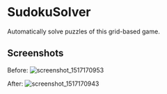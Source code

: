 # SudokuSolver
Automatically solve puzzles of this grid-based game.

## Screenshots
Before:
![screenshot_1517170953](https://user-images.githubusercontent.com/1642417/35486657-12362196-0426-11e8-9f68-1772a4731273.png)

After:
![screenshot_1517170943](https://user-images.githubusercontent.com/1642417/35486658-145291c6-0426-11e8-8e03-65c5a8918f8c.png)
